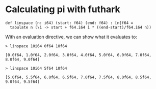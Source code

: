 # Calculating pi with futhark

```futhark
def linspace (n: i64) (start: f64) (end: f64) : [n]f64 =
  tabulate n (\i -> start + f64.i64 i * ((end-start)/f64.i64 n))
```

With an evaluation directive, we can show what it evaluates to:

```
> linspace 10i64 0f64 10f64
```

```
[0.0f64, 1.0f64, 2.0f64, 3.0f64, 4.0f64, 5.0f64, 6.0f64, 7.0f64, 8.0f64, 9.0f64]
```


```
> linspace 10i64 5f64 10f64
```

```
[5.0f64, 5.5f64, 6.0f64, 6.5f64, 7.0f64, 7.5f64, 8.0f64, 8.5f64, 9.0f64, 9.5f64]
```

